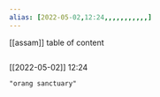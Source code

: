 ```yaml
---
alias: [2022-05-02,12:24,,,,,,,,,,,]
---
```

[[assam]]
table of content
```toc
```

[[2022-05-02]] 12:24

```query
"orang sanctuary"
```